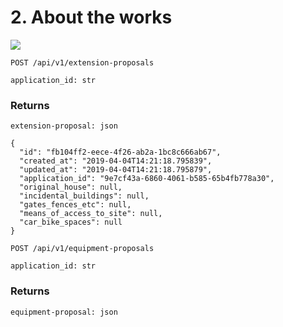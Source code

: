 # 2. About the works

![](/static/screen2.png)

`POST /api/v1/extension-proposals`

    application_id: str

### Returns
    extension-proposal: json

    {
      "id": "fb104ff2-eece-4f26-ab2a-1bc8c666ab67",
      "created_at": "2019-04-04T14:21:18.795839",
      "updated_at": "2019-04-04T14:21:18.795879",
      "application_id": "9e7cf43a-6860-4061-b585-65b4fb778a30",
      "original_house": null,
      "incidental_buildings": null,
      "gates_fences_etc": null,
      "means_of_access_to_site": null,
      "car_bike_spaces": null
    }

`POST /api/v1/equipment-proposals`

    application_id: str

### Returns
    equipment-proposal: json


